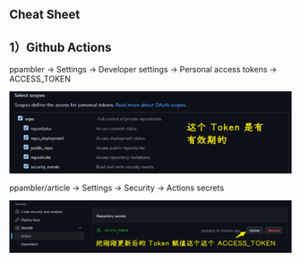 ## Cheat Sheet

## 1）Github Actions

ppambler -> Settings -> Developer settings -> Personal access tokens -> ACCESS_TOKEN

![token](docs/.vuepress/public/images/2022-03-30-16-07-18.png)

ppambler/article -> Settings -> Security -> Actions secrets

![token 赋值](docs/.vuepress/public/images/2022-03-30-16-09-59.png)